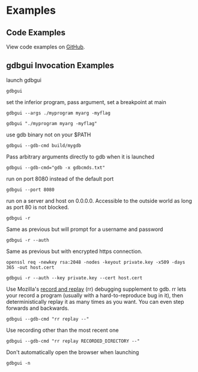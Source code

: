 
# Examples
## Code Examples
View code examples on [GitHub](https://github.com/cs01/gdbgui/tree/master/examples).

## gdbgui Invocation Examples

launch gdbgui

```
gdbgui
```

set the inferior program, pass argument, set a breakpoint at main

```
gdbgui --args ./myprogram myarg -myflag
```


```
gdbgui "./myprogram myarg -myflag"
```

use gdb binary not on your $PATH

```
gdbgui --gdb-cmd build/mygdb
```

Pass arbitrary arguments directly to gdb when it is launched

```
gdbgui --gdb-cmd="gdb -x gdbcmds.txt"
```

run on port 8080 instead of the default port

```
gdbgui --port 8080
```



run on a server and host on 0.0.0.0. Accessible to the outside world as long as port 80 is not blocked.

```
gdbgui -r
```

Same as previous but will prompt for a username and password

```
gdbgui -r --auth
```

Same as previous but with encrypted https connection.
```
openssl req -newkey rsa:2048 -nodes -keyout private.key -x509 -days 365 -out host.cert
```
```
gdbgui -r --auth --key private.key --cert host.cert
```

Use Mozilla's [record and replay](https://rr-project.org) (rr) debugging supplement to gdb. rr lets your record a program (usually with a hard-to-reproduce bug in it), then deterministically replay it as many times as you want. You can even step forwards and backwards.
```
gdbgui --gdb-cmd "rr replay --"
```

Use recording other than the most recent one

```
gdbgui --gdb-cmd "rr replay RECORDED_DIRECTORY --"
```

Don't automatically open the browser when launching

```
gdbgui -n
```
